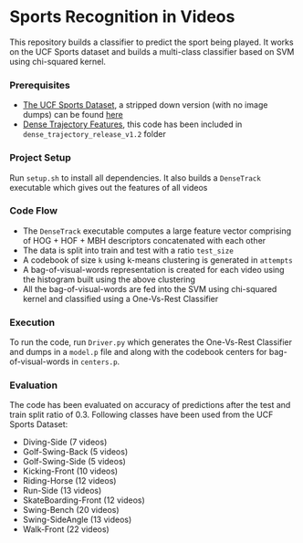 # Sports Recognition in Videos

This repository builds a classifier to predict the sport being played. It works
on the UCF Sports dataset and builds a multi-class classifier based on SVM using
chi-squared kernel.

### Prerequisites
* [The UCF Sports Dataset](http://crcv.ucf.edu/data/UCF_Sports_Action.php), a
stripped down version (with no image dumps) can be found [here](https://www.dropbox.com/sh/e3r7jonuprxiqhn/AAD9wRI3lfqOrrYN8aY4yXMDa?dl=0)
* [Dense Trajectory Features](https://lear.inrialpes.fr/people/wang/dense_trajectories), this code has been included in `dense_trajectory_release_v1.2` folder

### Project Setup
Run `setup.sh` to install all dependencies. It also builds a `DenseTrack` executable
which gives out the features of all videos

### Code Flow
* The `DenseTrack` executable computes a large feature vector comprising of
HOG + HOF + MBH descriptors concatenated with each other
* The data is split into train and test with a ratio `test_size`
* A codebook of size `k` using k-means clustering is generated in `attempts`
* A bag-of-visual-words representation is created for each video using the
histogram built using the above clustering
* All the bag-of-visual-words are fed into the SVM using chi-squared kernel
and classified using a One-Vs-Rest Classifier

### Execution
To run the code, run `Driver.py` which generates the One-Vs-Rest Classifier and
dumps in a `model.p` file and along with the codebook centers for bag-of-visual-words
in `centers.p`.

### Evaluation
The code has been evaluated on accuracy of predictions after the test and train
split ratio of 0.3. Following classes have been used from the UCF Sports Dataset:
* Diving-Side (7 videos)
* Golf-Swing-Back (5 videos)
* Golf-Swing-Side (5 videos)
* Kicking-Front (10 videos)
* Riding-Horse (12 videos)
* Run-Side (13 videos)
* SkateBoarding-Front (12 videos)
* Swing-Bench (20 videos)
* Swing-SideAngle (13 videos)
* Walk-Front (22 videos)
